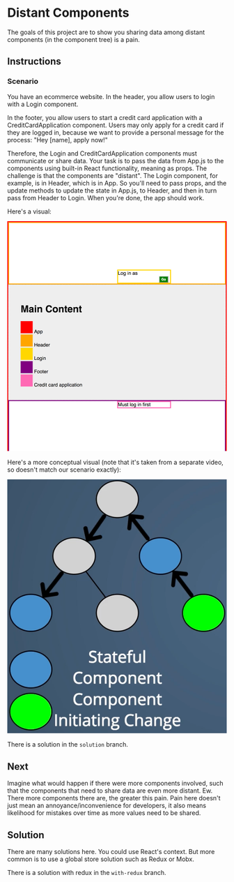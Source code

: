 # Distant Components

The goals of this project are to show you sharing data among distant components (in the component tree) is a pain.

## Instructions

### Scenario

You have an ecommerce website. In the header, you allow users to login with a Login component.

In the footer, you allow users to start a credit card application with a CreditCardApplication component. Users may only apply for a credit card if they are logged in, because we want to provide a personal message for the process: "Hey [name], apply now!"

Therefore, the Login and CreditCardApplication components must communicate or share data. Your task is to pass the data from App.js to the components using built-in React functionality, meaning as props. The challenge is that the components are "distant". The Login component, for example, is in Header, which is in App. So you'll need to pass props, and the update methods to update the state in App.js, to Header, and then in turn pass from Header to Login. When you're done, the app should work.

Here's a visual:

![What the app looks like](public/visual.png)

Here's a more conceptual visual (note that it's taken from a separate video, so doesn't match our scenario exactly):

![Conceptual visual of distant components communicating](public/conceptual.png)

There is a solution in the `solution` branch.

## Next

Imagine what would happen if there were more components involved, such that the components that need to share data are even more distant. Ew. There more components there are, the greater this pain. Pain here doesn't just mean an annoyance/inconvenience for developers, it also means likelihood for mistakes over time as more values need to be shared.

## Solution

There are many solutions here. You could use React's context. But more common is to use a global store solution such as Redux or Mobx.

There is a solution with redux in the `with-redux` branch.